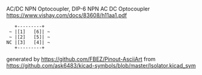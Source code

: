 AC/DC NPN Optocoupler, DIP-6
NPN AC DC Optocoupler
https://www.vishay.com/docs/83608/h11aa1.pdf


	   +---------+
	 ~ |[1]   [6]| ~
	 ~ |[2]   [5]| ~
	NC |[3]   [4]| ~
	   +---------+


generated by https://github.com/FBEZ/Pinout-AsciiArt from https://github.com/ask6483/kicad-symbols/blob/master/Isolator.kicad_sym
